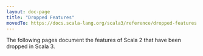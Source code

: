 ```yaml
---
layout: doc-page
title: "Dropped Features"
movedTo: https://docs.scala-lang.org/scala3/reference/dropped-features.html
---
```


The following pages document the features of Scala 2 that have been dropped in Scala 3.
